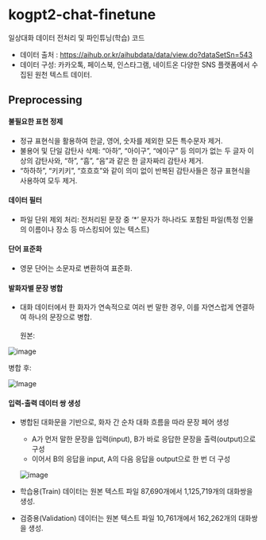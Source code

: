 # kogpt2-chat-finetune
일상대화 데이터 전처리 및 파인튜닝(학습) 코드
- 데이터 출처 : https://aihub.or.kr/aihubdata/data/view.do?dataSetSn=543
- 데이터 구성: 카카오톡, 페이스북, 인스타그램, 네이트온 다양한 SNS 플랫폼에서 수집된 원천 텍스트 데이터.
## Preprocessing
#### 불필요한 표현 정제
- 정규 표현식을 활용하여 한글, 영어, 숫자를 제외한 모든 특수문자 제거.
- 불용어 및 단일 감탄사 삭제: “아하”, “아이구”, “에이구” 등 의미가 없는 두 글자 이상의 감탄사와, “하”, “흠”, “음”과 같은 한 글자짜리 감탄사 제거.
- “하하하”, “키키키”, “흐흐흐”와 같이 의미 없이 반복된 감탄사들은 정규 표현식을 사용하여 모두 제거.
#### 데이터 필터
- 파일 단위 제외 처리: 전처리된 문장 중 ‘*’ 문자가 하나라도 포함된 파일(특정 인물의 이름이나 장소 등 마스킹되어 있는 텍스트)
#### 단어 표준화
- 영문 단어는 소문자로 변환하여 표준화.
#### 발화자별 문장 병합
- 대화 데이터에서 한 화자가 연속적으로 여러 번 말한 경우, 이를 자연스럽게 연결하여 하나의 문장으로 병합.<br><br>
원본:

![image](https://github.com/user-attachments/assets/ce1e4c8a-bcd5-4be1-b6a7-a297a8fb181a)

병합 후:


![Image](https://github.com/user-attachments/assets/d354113c-3761-41f9-9ee9-e672b9e2c023)

#### 입력-출력 데이터 쌍 생성
- 병합된 대화문을 기반으로, 화자 간 순차 대화 흐름을 따라 문장 페어 생성
  - A가 먼저 말한 문장을 입력(input), B가 바로 응답한 문장을 출력(output)으로 구성
  - 이어서 B의 응답을 input, A의 다음 응답을 output으로 한 번 더 구성

  ![image](https://github.com/user-attachments/assets/528293d1-3b09-4e83-9068-119ae9175e9c)
- 학습용(Train) 데이터는 원본 텍스트 파일 87,690개에서 1,125,719개의 대화쌍을 생성.
- 검증용(Validation) 데이터는 원본 텍스트 파일 10,761개에서 162,262개의 대화쌍을 생성.
